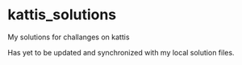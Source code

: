 # kattis_solutions
My solutions for challanges on kattis

Has yet to be updated and synchronized with my local solution files.
